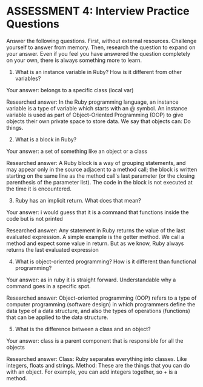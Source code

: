 # ASSESSMENT 4: Interview Practice Questions

Answer the following questions. First, without external resources. Challenge yourself to answer from memory. Then, research the question to expand on your answer. Even if you feel you have answered the question completely on your own, there is always something more to learn.  

1. What is an instance variable in Ruby? How is it different from other variables?

  Your answer: belongs to a specific class (local var)

  Researched answer: In the Ruby programming language, an instance variable is a type of variable which starts with an @ symbol. An instance variable is used as part of Object-Oriented Programming (OOP) to give objects their own private space to store data. We say that objects can: Do things.



2. What is a block in Ruby?

  Your answer: a set of something like an object or a class

  Researched answer: A Ruby block is a way of grouping statements, and may appear only in the source adjacent to a method call; the block is written starting on the same line as the method call's last parameter (or the closing parenthesis of the parameter list). The code in the block is not executed at the time it is encountered.



3. Ruby has an implicit return. What does that mean?

  Your answer: i would guess that it is a command that functions inside the code but is not printed

  Researched answer: Any statement in Ruby returns the value of the last evaluated expression. A simple example is the getter method. We call a method and expect some value in return. But as we know, Ruby always returns the last evaluated expression



4. What is object-oriented programming? How is it different than functional programming?

  Your answer: as in ruby it is straight forward. Understandable why a command goes in a specific spot.

  Researched answer: Object-oriented programming (OOP) refers to a type of computer programming (software design) in which programmers define the data type of a data structure, and also the types of operations (functions) that can be applied to the data structure.



5. What is the difference between a class and an object?

  Your answer: class is a parent component that is responsible for all the objects

  Researched answer: Class: Ruby separates everything into classes. Like integers, floats and strings. Method: These are the things that you can do with an object. For example, you can add integers together, so + is a method.
